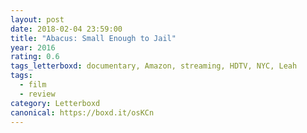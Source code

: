 ```yaml
---
layout: post 
date: 2018-02-04 23:59:00
title: "Abacus: Small Enough to Jail"
year: 2016
rating: 0.6
tags_letterboxd: documentary, Amazon, streaming, HDTV, NYC, Leah
tags:
  - film
  - review
category: Letterboxd
canonical: https://boxd.it/osKCn
---
```

